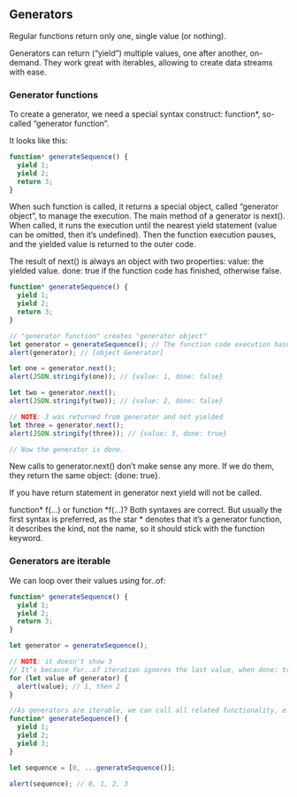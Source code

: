 ## Generators

Regular functions return only one, single value (or nothing).

Generators can return (“yield”) multiple values, one after another, on-demand. They work great with iterables, allowing to create data streams with ease.

### Generator functions

To create a generator, we need a special syntax construct: function\*, so-called “generator function”.

It looks like this:

```js
function* generateSequence() {
  yield 1;
  yield 2;
  return 3;
}
```

When such function is called, it returns a special object, called “generator object”, to manage the execution.
The main method of a generator is next(). When called, it runs the execution until the nearest yield <value> statement (value can be omitted, then it’s undefined). Then the function execution pauses, and the yielded value is returned to the outer code.

The result of next() is always an object with two properties:
value: the yielded value.
done: true if the function code has finished, otherwise false.

```js
function* generateSequence() {
  yield 1;
  yield 2;
  return 3;
}

// "generator function" creates "generator object"
let generator = generateSequence(); // The function code execution hasn’t started yet.
alert(generator); // [object Generator]

let one = generator.next();
alert(JSON.stringify(one)); // {value: 1, done: false}

let two = generator.next();
alert(JSON.stringify(two)); // {value: 2, done: false}

// NOTE: 3 was returned from generator and not yielded
let three = generator.next();
alert(JSON.stringify(three)); // {value: 3, done: true}

// Now the generator is done.
```

New calls to generator.next() don’t make sense any more. If we do them, they return the same object: {done: true}.

If you have return statement in generator next yield will not be called.

function* f(…) or function *f(…)?
Both syntaxes are correct.
But usually the first syntax is preferred, as the star \* denotes that it’s a generator function, it describes the kind, not the name, so it should stick with the function keyword.

### Generators are iterable

We can loop over their values using for..of:

```js
function* generateSequence() {
  yield 1;
  yield 2;
  return 3;
}

let generator = generateSequence();

// NOTE: it doesn't show 3
// It’s because for..of iteration ignores the last value, when done: true. So, if we want all results to be shown by for..of, we must return them with yield
for (let value of generator) {
  alert(value); // 1, then 2
}

//As generators are iterable, we can call all related functionality, e.g. the spread syntax ...:
function* generateSequence() {
  yield 1;
  yield 2;
  yield 3;
}

let sequence = [0, ...generateSequence()];

alert(sequence); // 0, 1, 2, 3
```

